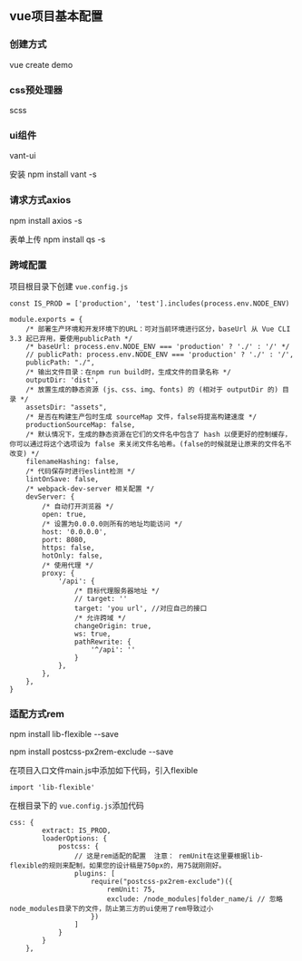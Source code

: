 ## vue项目基本配置

### 创建方式

vue create demo

### css预处理器 

scss

### ui组件

vant-ui 

安装 npm install  vant  -s

### 请求方式axios

npm install axios -s

表单上传
npm install qs -s  

### 跨域配置

项目根目录下创建 `vue.config.js`

```
const IS_PROD = ['production', 'test'].includes(process.env.NODE_ENV)

module.exports = {
    /* 部署生产环境和开发环境下的URL：可对当前环境进行区分，baseUrl 从 Vue CLI 3.3 起已弃用，要使用publicPath */
    /* baseUrl: process.env.NODE_ENV === 'production' ? './' : '/' */
    // publicPath: process.env.NODE_ENV === 'production' ? './' : '/',
    publicPath: "./",
    /* 输出文件目录：在npm run build时，生成文件的目录名称 */
    outputDir: 'dist',
    /* 放置生成的静态资源 (js、css、img、fonts) 的 (相对于 outputDir 的) 目录 */
    assetsDir: "assets",
    /* 是否在构建生产包时生成 sourceMap 文件，false将提高构建速度 */
    productionSourceMap: false,
    /* 默认情况下，生成的静态资源在它们的文件名中包含了 hash 以便更好的控制缓存，你可以通过将这个选项设为 false 来关闭文件名哈希。(false的时候就是让原来的文件名不改变) */
    filenameHashing: false,
    /* 代码保存时进行eslint检测 */
    lintOnSave: false,
    /* webpack-dev-server 相关配置 */
    devServer: {
        /* 自动打开浏览器 */
        open: true,
        /* 设置为0.0.0.0则所有的地址均能访问 */
        host: '0.0.0.0',
        port: 8080,
        https: false,
        hotOnly: false,
        /* 使用代理 */
        proxy: {
            '/api': {
                /* 目标代理服务器地址 */
                // target: ''
                target: 'you url', //对应自己的接口
                /* 允许跨域 */
                changeOrigin: true,
                ws: true,
                pathRewrite: {
                    '^/api': ''
                }
            },
        },
    },
}
```



### 适配方式rem

npm install lib-flexible --save

npm install postcss-px2rem-exclude --save

在项目入口文件main.js中添加如下代码，引入flexible

`import 'lib-flexible'`

在根目录下的 `vue.config.js`添加代码

```
css: {
        extract: IS_PROD,
        loaderOptions: {
            postcss: {
                // 这是rem适配的配置  注意： remUnit在这里要根据lib-flexible的规则来配制，如果您的设计稿是750px的，用75就刚刚好。
                plugins: [
                    require("postcss-px2rem-exclude")({
                        remUnit: 75,
                        exclude: /node_modules|folder_name/i // 忽略node_modules目录下的文件，防止第三方的ui使用了rem导致过小
                    })
                ]
            }
        }
    },
```

